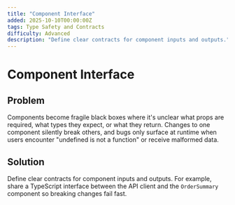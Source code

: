 ```yaml
---
title: "Component Interface"
added: 2025-10-10T00:00:00Z
tags: Type Safety and Contracts
difficulty: Advanced
description: "Define clear contracts for component inputs and outputs."
---
```

# Component Interface

## Problem

Components become fragile black boxes where it's unclear what props are required, what types they expect, or what they return. Changes to one component silently break others, and bugs only surface at runtime when users encounter "undefined is not a function" or receive malformed data.

## Solution

Define clear contracts for component inputs and outputs. For example, share a TypeScript interface between the API client and the `OrderSummary` component so breaking changes fail fast.

